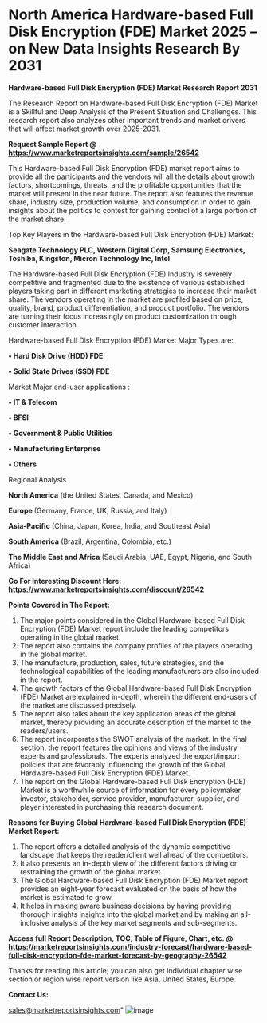  # North America Hardware-based Full Disk Encryption (FDE) Market 2025 – on New Data Insights Research By 2031

<strong>Hardware-based Full Disk Encryption (FDE) Market Research Report 2031</strong>

The Research Report on Hardware-based Full Disk Encryption (FDE) Market is a Skillful and Deep Analysis of the Present Situation and Challenges. This research report also analyzes other important trends and market drivers that will affect market growth over 2025-2031.

<strong>Request Sample Report @ <a href=https://www.marketreportsinsights.com/sample/26542>https://www.marketreportsinsights.com/sample/26542</a></strong>

This Hardware-based Full Disk Encryption (FDE) market report aims to provide all the participants and the vendors will all the details about growth factors, shortcomings, threats, and the profitable opportunities that the market will present in the near future. The report also features the revenue share, industry size, production volume, and consumption in order to gain insights about the politics to contest for gaining control of a large portion of the market share.

Top Key Players in the Hardware-based Full Disk Encryption (FDE) Market:

<strong>Seagate Technology PLC, Western Digital Corp, Samsung Electronics, Toshiba, Kingston, Micron Technology Inc, Intel</strong>

The Hardware-based Full Disk Encryption (FDE) Industry is severely competitive and fragmented due to the existence of various established players taking part in different marketing strategies to increase their market share. The vendors operating in the market are profiled based on price, quality, brand, product differentiation, and product portfolio. The vendors are turning their focus increasingly on product customization through customer interaction.

Hardware-based Full Disk Encryption (FDE) Market Major Types are:

<strong>• Hard Disk Drive (HDD) FDE

• Solid State Drives (SSD) FDE</strong>

Market Major end-user applications :

<strong>• IT & Telecom

• BFSI

• Government & Public Utilities

• Manufacturing Enterprise

• Others</strong>

Regional Analysis

</u><strong><b>North America</b></strong> (the United States, Canada, and Mexico)

<strong><b>Europe </b></strong>(Germany, France, UK, Russia, and Italy)

<strong><b>Asia-Pacific</b></strong> (China, Japan, Korea, India, and Southeast Asia)

<strong><b>South America</b></strong> (Brazil, Argentina, Colombia, etc.)

<strong><b>The Middle East and Africa</b></strong> (Saudi Arabia, UAE, Egypt, Nigeria, and South Africa)

<strong>Go For Interesting Discount Here: <a href=https://www.marketreportsinsights.com/discount/26542>https://www.marketreportsinsights.com/discount/26542</a></strong>

<strong>Points Covered in The Report:</strong>
<ol>
  <li>The major points considered in the Global Hardware-based Full Disk Encryption (FDE) Market report include the leading competitors operating in the global market.</li>
  <li>The report also contains the company profiles of the players operating in the global market.</li>
  <li>The manufacture, production, sales, future strategies, and the technological capabilities of the leading manufacturers are also included in the report.</li>
  <li>The growth factors of the Global Hardware-based Full Disk Encryption (FDE) Market are explained in-depth, wherein the different end-users of the market are discussed precisely.</li>
  <li>The report also talks about the key application areas of the global market, thereby providing an accurate description of the market to the readers/users.</li>
  <li>The report incorporates the SWOT analysis of the market. In the final section, the report features the opinions and views of the industry experts and professionals. The experts analyzed the export/import policies that are favorably influencing the growth of the Global Hardware-based Full Disk Encryption (FDE) Market.</li>
  <li>The report on the Global Hardware-based Full Disk Encryption (FDE) Market is a worthwhile source of information for every policymaker, investor, stakeholder, service provider, manufacturer, supplier, and player interested in purchasing this research document.</li>
</ol>
<strong>Reasons for Buying Global Hardware-based Full Disk Encryption (FDE) Market Report:</strong>

<ol>
  <li>The report offers a detailed analysis of the dynamic competitive landscape that keeps the reader/client well ahead of the competitors.</li>
  <li>It also presents an in-depth view of the different factors driving or restraining the growth of the global market.</li>
  <li>The Global Hardware-based Full Disk Encryption (FDE) Market report provides an eight-year forecast evaluated on the basis of how the market is estimated to grow.</li>
  <li>It helps in making aware business decisions by having providing thorough insights insights into the global market and by making an all-inclusive analysis of the key market segments and sub-segments.</li>
</ol>
<strong>Access full Report Description, TOC, Table of Figure, Chart, etc. @ <a href=https://marketreportsinsights.com/industry-forecast/hardware-based-full-disk-encryption-fde-market-forecast-by-geography-26542>https://marketreportsinsights.com/industry-forecast/hardware-based-full-disk-encryption-fde-market-forecast-by-geography-26542</a></strong>


Thanks for reading this article; you can also get individual chapter wise section or region wise report version like Asia, United States, Europe.

<strong>Contact Us:</strong>

sales@marketreportsinsights.com"
![image](https://github.com/user-attachments/assets/a2f8001b-1bc9-410b-aa16-7ee6eebaa980)
